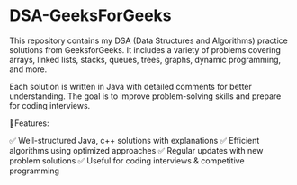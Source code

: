  # DSA-GeeksForGeeks
This repository contains my DSA (Data Structures and Algorithms) practice solutions from GeeksforGeeks. It includes a variety of problems covering arrays, linked lists, stacks, queues, trees, graphs, dynamic programming, and more.

Each solution is written in Java with detailed comments for better understanding. The goal is to improve problem-solving skills and prepare for coding interviews.

🔹Features:


✅ Well-structured Java, c++ solutions with explanations
✅ Efficient algorithms using optimized approaches
✅ Regular updates with new problem solutions
✅ Useful for coding interviews & competitive programming
